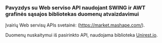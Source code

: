 ### Pavyzdys su Web serviso API naudojant SWING ir AWT grafinės sąsajos bibliotekas duomenų atvaizdavimui

Įvairių Web servisų APIs svetainė: (https://market.mashape.com/).

Duomenų nuskaitymui iš pasirinkto API, naudojama biblioteka [Unirest.io](http://unirest.io/java.html).


